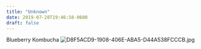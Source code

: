 ```yaml
---
title: "Unknown"
date: 2019-07-28T19:46:58-0600
draft: false
---
```


Blueberry Kombucha ![D8F5ACD9-1908-406E-ABA5-D44A538FCCCB.jpg](http://ianwhitney.micro.blog/uploads/2019/c828641ae3.jpg)
